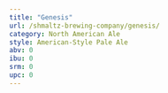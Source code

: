 ```yaml
---
title: "Genesis"
url: /shmaltz-brewing-company/genesis/
category: North American Ale
style: American-Style Pale Ale
abv: 0
ibu: 0
srm: 0
upc: 0
---
```


